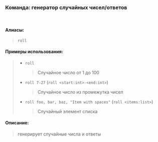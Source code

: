 ### **Команда: генератор случайных чисел/ответов**
<br>

#### **Алиасы**:
> `roll`


#### **Примеры использования**:
> - `roll`
>   > Случайное число от 1 до 100
> - `roll 7-27` (`roll <start:int>-<end:int>`)
>   > Случайное число из промежутка чисел
> - `roll foo, bar, baz, "Item with spaces"` (`roll <items:list>`)
>   > Случайный элемент списка


#### **Описание**:
> генерирует случайные числа и ответы
